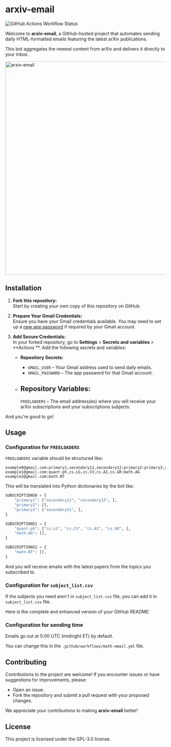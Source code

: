 # arxiv-email

![GitHub Actions Workflow Status](https://img.shields.io/github/actions/workflow/status/tbrazel/arxiv-email/math-email.yml)

Welcome to **arxiv-email**,
a GitHub-hosted project that automates sending daily HTML-formatted emails featuring the latest arXiv publications.

This bot aggregates the newest content from arXiv and delivers it directly to your inbox.

<img width="667" alt="arxiv-email" src="https://github.com/tbrazel/arxiv-email/assets/42276623/082de276-3624-4b3e-9e87-97426b165aff">

## Installation

1. **Fork this repository:**  
   Start by creating your own copy of this repository on GitHub.

2. **Prepare Your Gmail Credentials:**  
   Ensure you have your Gmail credentials available. You may need to set up a [new app password](https://support.google.com/mail/answer/185833?hl=en-GB) if required by your Gmail account.

3. **Add Secure Credentials:**  
   In your forked repository, go to **Settings** > **Secrets and variables** > **Actions
   **. Add the following secrets and variables:

    - **Repository Secrets:**
        - `GMAIL_USER` – Your Gmail address used to send daily emails.
        - `GMAIL_PASSWORD` – The app password for that Gmail account.

    - **Repository Variables:**
      -
      `FREELOADERS` – The email address(es) where you will receive your arXiv subscriptions and your subscriptions subjects.

And you're good to go!

## Usage

### Configuration for `FREELOADERS`

`FREELOADERS` variable should be structured like:

```text
example0@gmail.com:primary1,secondary11,secondary12:primary2:primary3,secondary31
example1@gmail.com:quant-ph,cs.LG,cs.CV,cs.AI,cs.GR:math.AG
example2@gmail.com:math.NT
```

This will be translated into Python dictionaries by the bot like:

```python
SUBSCRIPTIONS0 = {
    "primary1": ["secondary11", "secondary12", ],
    "primary2": [],
    "primary3": ["secondary31", ],
}

SUBSCRIPTIONS1 = {
    "quant-ph": ["cs.LG", "cs.CV", "cs.AI", "cs.GR", ],
    "math.AG": [],
}

SUBSCRIPTIONS2 = {
    "math.NT": [],
}
```

And you will receive emails with the latest papers from the topics you subscribed to.

### Configuration for `subject_list.csv`

If the subjects you need aren't in `subject_list.csv` file, you can add it in `subject_list.csv` file.

Here is the complete and enhanced version of your GitHub README:

### Configuration for sending time

Emails go out at 5:00 UTC (midnight ET) by default.

You can change this in the `.github/workflows/math-email.yml` file.

## Contributing

Contributions to the project are welcome!
If you encounter issues or have suggestions for improvements, please:

- Open an issue.
- Fork the repository and submit a pull request with your proposed changes.

We appreciate your contributions to making **arxiv-email** better!

## License

This project is licensed under the GPL-3.0 license.
